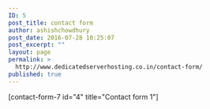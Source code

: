 ```yaml
---
ID: 5
post_title: contact form
author: ashishchowdhury
post_date: 2016-07-28 10:25:07
post_excerpt: ""
layout: page
permalink: >
  http://www.dedicatedserverhosting.co.in/contact-form/
published: true
---
```

[contact-form-7 id="4" title="Contact form 1"]